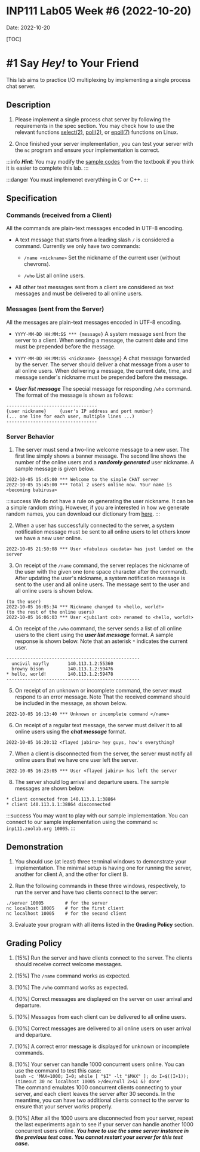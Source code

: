 # INP111 Lab05 Week #6 (2022-10-20)

Date: 2022-10-20

[TOC]

# #1 Say *Hey!* to Your Friend

This lab aims to practice I/O multiplexing by implementing a single process chat server.

## Description

1. Please implement a single process chat server by following the requirements in the spec section. You may check how to use the relevant functions [select(2)](https://man7.org/linux/man-pages/man2/select.2.html), [poll(2)](https://man7.org/linux/man-pages/man2/poll.2.html), or [epoll(7)](https://man7.org/linux/man-pages/man7/epoll.7.html) functions on Linux.

1. Once finished your server implementation, you can test your server with the ``nc`` program and ensure your implementation is correct.

:::info
***Hint***: You may modify the [sample codes](https://github.com/unpbook/unpv13e) from the textbook if you think it is easier to complete this lab.
:::

:::danger
You must implemenet everything in C or C++.
:::


## Specification

### Commands (received from a Client)

All the commands are plain-text messages encoded in UTF-8 encoding.

* A text message that starts from a leading slash ``/`` is considered a command. Currently we only have two commands:

  * ``/name <nickname>`` Set the nickname of the current user (without chevrons).

  * ``/who`` List all online users. 

* All other text messages sent from a client are considered as text messages and must be delivered to all online users.

### Messages (sent from the Server)

All the messages are plain-text messages encoded in UTF-8 encoding.

* ``YYYY-MM-DD HH:MM:SS *** {message}`` A system message sent from the server to a client. When sending a message, the current date and time must be prepended before the message.

* ``YYYY-MM-DD HH:MM:SS <nickname> {message}`` A chat message forwarded by the server. The server should deliver a chat message from a user to all online users. When delivering a message, the current date, time, and message sender's nickname must be prepended before the message.

* ***User list message*** The special message for responding ``/who`` command. The format of the message is shown as follows:
```
----------------------------------
{user nickname}     {user's IP address and port number}
(... one line for each user, multiple lines ...)
----------------------------------
```

### Server Behavior

1. The server must send a two-line welcome message to a new user. The first line simply shows a banner message. The second line shows the number of the online users and a ***randomly generated*** user nickname. A sample message is given below.
```
2022-10-05 15:45:00 *** Welcome to the simple CHAT server
2022-10-05 15:45:00 *** Total 2 users online now. Your name is <becoming babirusa>
```

:::success
We do not have a rule on generating the user nickname. It can be a simple random string. However, if you are interested in how we generate random names, you can download our dictionary from [here](https://inp111.zoolab.org/lab05.1/aa.h.txt).
:::

2. When a user has successfully connected to the server, a system notification message must be sent to all online users to let others know we have a new user online.
```
2022-10-05 21:50:08 *** User <fabulous caudata> has just landed on the server
```

3. On receipt of the ``/name`` command, the server replaces the nickname of the user with the given one (one space character after the command). After updating the user's nickname, a system notification message is sent to the user and all online users. The message sent to the user and all online users is shown below.
```
(to the user)
2022-10-05 16:05:34 *** Nickname changed to <hello, world!>
(to the rest of the online users)
2022-10-05 16:06:03 *** User <jubilant cob> renamed to <hello, world!>
```

4. On receipt of the ``/who`` command, the server sends a list of all online users to the client using the ***user list message*** format. A sample response is shown below. Note that an asterisk ``*`` indicates the current user.
```
--------------------------------------------------
  uncivil mayfly       140.113.1.2:55360
  browny bison         140.113.1.2:59476
* hello, world!        140.113.1.2:59478
--------------------------------------------------
```

5. On receipt of an unknown or incomplete command, the server must respond to an error message. Note That the received command should be included in the message, as shown below.
```
2022-10-05 16:13:40 *** Unknown or incomplete command </name>
```

6. On receipt of a regular text message, the server must deliver it to all online users using the ***chat message*** format.
```
2022-10-05 16:20:12 <flayed jabiru> hey guys, how's everything?
```

7. When a client is disconnected from the server, the server must notify all online users that we have one user left the server.
```
2022-10-05 16:23:05 *** User <flayed jabiru> has left the server
```

8. The server should log arrival and departure users. The sample messages are shown below.
```
* client connected from 140.113.1.1:38864
* client 140.113.1.1:38864 disconnected
```

:::success
You may want to play with our sample implementation. You can connect to our sample implementation using the command ``nc inp111.zoolab.org 10005``.
:::

## Demonstration

1. You should use (at least) three terminal windows to demonstrate your implementation. The minimal setup is having one for running the server, another for client A, and the other for client B. 

2. Run the following commands in these three windows, respectively, to run the server and have two clients connect to the server:
```
./server 10005        # for the server
nc localhost 10005    # for the first client
nc localhost 10005    # for the second client
```

3. Evaluate your program with all items listed in the **Grading Policy** section.

## Grading Policy


1.  [15%] Run the server and have clients connect to the server. The clients should receive correct welcome messages.

1. [15%] The ``/name`` command works as expected.

1. [10%] The ``/who`` command works as expected.

1. [10%] Correct messages are displayed on the server on user arrival and departure.

1. [10%] Messages from each client can be delivered to all online users.

1. [10%] Correct messages are delivered to all online users on user arrival and departure.

1. [10%] A correct error message is displayed for unknown or incomplete commands.

1. [10%] Your server can handle 1000 concurrent users online. You can use the command to test this case:<br/>``bash -c 'MAX=1000; I=0; while [ "$I" -lt "$MAX" ]; do I=$((I+1)); (timeout 30 nc localhost 10005 >/dev/null 2>&1 &) done'``<br/>The command emulates 1000 concurrent clients connecting to your server, and each client leaves the server after 30 seconds. In the meantime, you can have two additional clients connect to the server to ensure that your server works properly.

1. [10%] After all the 1000 users are disconnected from your server, repeat the last experiments again to see if your server can handle another 1000 concurrent users online. ***You have to use the same server instance in the previous test case. You cannot restart your server for this test case.***

